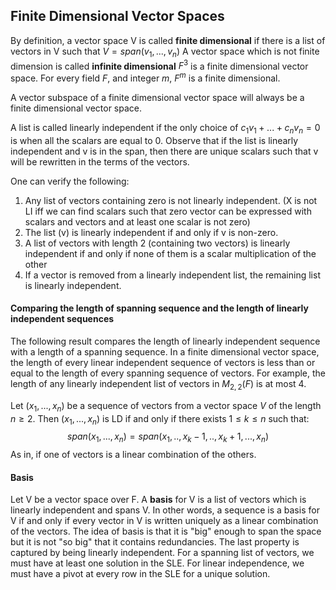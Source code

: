 
## Finite Dimensional Vector Spaces

By definition, a vector space V is called **finite dimensional** if there is a list of vectors in V such that $V = span(v_1, ..., v_n)$
A vector space which is not finite dimension is called **infinite dimensional** 
$F^3$ is a finite dimensional vector space.
For every field $F$, and integer $m$, $F^m$  is a finite dimensional.

A vector subspace of a finite dimensional vector space will always be a finite dimensional vector space.

A list is called linearly independent if the only choice of $c_1 v_1 + ... + c_n v_n = 0$ is when all the scalars are equal to 0.
Observe that if the list is linearly independent and v is in the span, then there are unique scalars such that v will be rewritten in the terms of the vectors.

One can verify the following:
1. Any list of vectors containing zero is not linearly independent. (X is not LI iff we can find scalars such that zero vector can be expressed with scalars and vectors and at least one scalar is not zero)
2. The list (v) is linearly independent if and only if v is non-zero.
3. A list of vectors with length 2 (containing two vectors) is linearly independent if and only if none of them is a scalar multiplication of the other
4. If a vector is removed from a linearly independent list, the remaining list is linearly independent.


#### Comparing the length of spanning sequence and the length of linearly independent sequences
The following result compares the length of linearly independent sequence with a length of a spanning sequence. In a finite dimensional vector space, the length of every linear independent sequence of vectors is less than or equal to the length of every spanning sequence of vectors.
For example, the length of any linearly independent list of vectors in $M_{2,2}(F)$ is at most 4.

Let $(x_1,...,x_n)$ be a sequence of vectors from a vector space $V$ of the length $n \geq 2$. 
Then $(x_1,...,x_n)$ is LD if and only if there exists $1 \leq k \leq n$ such that:
$$span (x_1,...,x_n)=span(x_1,..,x_k-1,..,x_k+1,...,x_n)$$
As in, if one of vectors is a linear combination of the others.


#### Basis
Let V be a vector space over F. A **basis** for V is a list of vectors which is linearly independent and spans V. In other words, a sequence is a basis for V if and only if every vector in V is written uniquely as a linear combination of the vectors.
The idea of basis is that it is "big" enough to span the space but it is not "so big" that it contains redundancies. The last property is captured by being linearly independent.
For a spanning list of vectors, we must have at least one solution in the SLE.
For linear independence, we must have a pivot at every row in the SLE for a unique solution.

